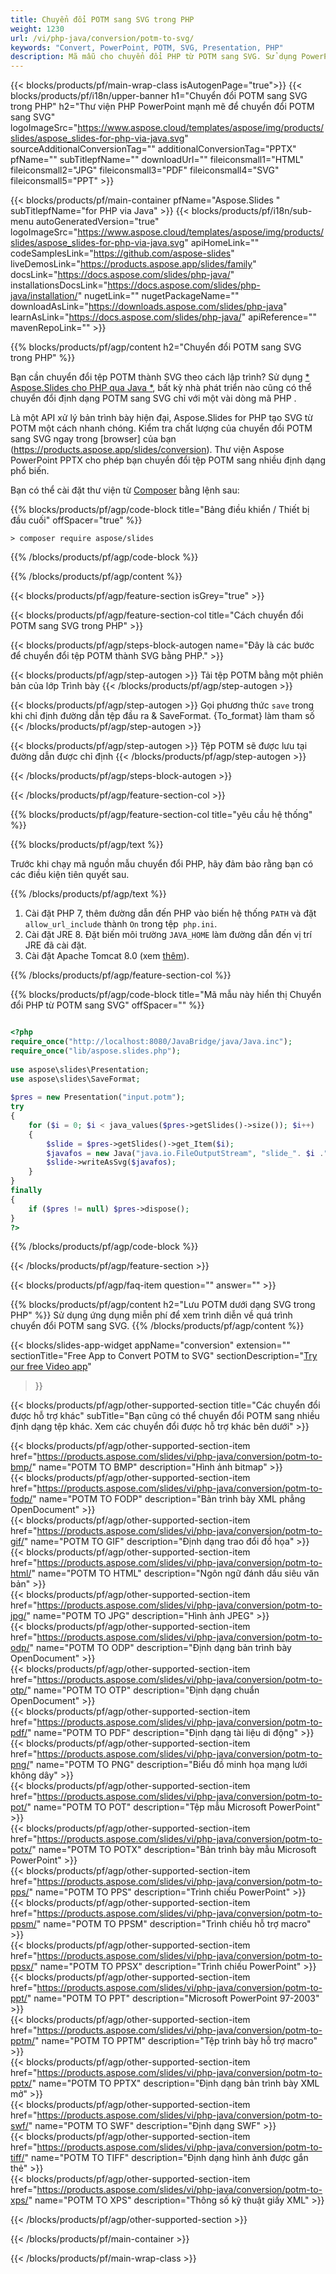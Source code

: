 ```yaml
---
title: Chuyển đổi POTM sang SVG trong PHP
weight: 1230
url: /vi/php-java/conversion/potm-to-svg/ 
keywords: "Convert, PowerPoint, POTM, SVG, Presentation, PHP"
description: Mã mẫu cho chuyển đổi PHP từ POTM sang SVG. Sử dụng PowerPoint PHP API để chuyển đổi hàng loạt tệp POTM sang tệp SVG.
---
```


{{< blocks/products/pf/main-wrap-class isAutogenPage="true">}}
{{< blocks/products/pf/i18n/upper-banner h1="Chuyển đổi POTM sang SVG trong PHP" h2="Thư viện PHP PowerPoint mạnh mẽ để chuyển đổi POTM sang SVG" logoImageSrc="https://www.aspose.cloud/templates/aspose/img/products/slides/aspose_slides-for-php-via-java.svg" sourceAdditionalConversionTag="" additionalConversionTag="PPTX" pfName="" subTitlepfName="" downloadUrl="" fileiconsmall1="HTML" fileiconsmall2="JPG" fileiconsmall3="PDF" fileiconsmall4="SVG" fileiconsmall5="PPT" >}}

{{< blocks/products/pf/main-container pfName="Aspose.Slides " subTitlepfName="for PHP via Java" >}}
{{< blocks/products/pf/i18n/sub-menu autoGeneratedVersion="true" logoImageSrc="https://www.aspose.cloud/templates/aspose/img/products/slides/aspose_slides-for-php-via-java.svg" apiHomeLink="" codeSamplesLink="https://github.com/aspose-slides" liveDemosLink="https://products.aspose.app/slides/family" docsLink="https://docs.aspose.com/slides/php-java/" installationsDocsLink="https://docs.aspose.com/slides/php-java/installation/" nugetLink="" nugetPackageName="" downloadAsLink="https://downloads.aspose.com/slides/php-java" learnAsLink="https://docs.aspose.com/slides/php-java/" apiReference="" mavenRepoLink="" >}}

{{% blocks/products/pf/agp/content h2="Chuyển đổi POTM sang SVG trong PHP" %}}

Bạn cần chuyển đổi tệp POTM thành SVG theo cách lập trình? Sử dụng [* Aspose.Slides cho PHP qua Java *](https://products.aspose.com/slides/vi/php-java/), bất kỳ nhà phát triển nào cũng có thể chuyển đổi định dạng POTM sang SVG chỉ với một vài dòng mã PHP .

Là một API xử lý bản trình bày hiện đại, Aspose.Slides for PHP tạo SVG từ POTM một cách nhanh chóng. Kiểm tra chất lượng của chuyển đổi POTM sang SVG ngay trong [browser] của bạn (https://products.aspose.app/slides/conversion). Thư viện Aspose PowerPoint PPTX cho phép bạn chuyển đổi tệp POTM sang nhiều định dạng phổ biến.

Bạn có thể cài đặt thư viện từ [Composer](https://packagist.org/packages/aspose/slides) bằng lệnh sau:

{{% blocks/products/pf/agp/code-block title="Bảng điều khiển / Thiết bị đầu cuối" offSpacer="true" %}}

```console
> composer require aspose/slides 

```

{{% /blocks/products/pf/agp/code-block %}}

{{% /blocks/products/pf/agp/content %}}

{{< blocks/products/pf/agp/feature-section isGrey="true" >}}

{{< blocks/products/pf/agp/feature-section-col title="Cách chuyển đổi POTM sang SVG trong PHP" >}}

{{< blocks/products/pf/agp/steps-block-autogen name="Đây là các bước để chuyển đổi tệp POTM thành SVG bằng PHP." >}}

{{< blocks/products/pf/agp/step-autogen >}}
Tải tệp POTM bằng một phiên bản của lớp Trình bày
{{< /blocks/products/pf/agp/step-autogen >}}

{{< blocks/products/pf/agp/step-autogen >}}
Gọi phương thức `save` trong khi chỉ định đường dẫn tệp đầu ra & SaveFormat. {To_format} làm tham số
{{< /blocks/products/pf/agp/step-autogen >}}

{{< blocks/products/pf/agp/step-autogen >}}
Tệp POTM sẽ được lưu tại đường dẫn được chỉ định
{{< /blocks/products/pf/agp/step-autogen >}}

{{< /blocks/products/pf/agp/steps-block-autogen >}}

{{< /blocks/products/pf/agp/feature-section-col >}}

{{% blocks/products/pf/agp/feature-section-col title="yêu cầu hệ thống" %}}

{{% blocks/products/pf/agp/text %}}

 Trước khi chạy mã nguồn mẫu chuyển đổi PHP, hãy đảm bảo rằng bạn có các điều kiện tiên quyết sau.

{{% /blocks/products/pf/agp/text %}}

1. Cài đặt PHP 7, thêm đường dẫn đến PHP vào biến hệ thống `PATH` và đặt` allow_url_include` thành `On` trong tệp` php.ini`.
1. Cài đặt JRE 8. Đặt biến môi trường `JAVA_HOME` làm đường dẫn đến vị trí JRE đã cài đặt.
1. Cài đặt Apache Tomcat 8.0 (xem [thêm](https://docs.aspose.com/slides/php-java/installation/)). 

{{% /blocks/products/pf/agp/feature-section-col %}}

{{% blocks/products/pf/agp/code-block title="Mã mẫu này hiển thị Chuyển đổi PHP từ POTM sang SVG" offSpacer="" %}}

```php

<?php
require_once("http://localhost:8080/JavaBridge/java/Java.inc");
require_once("lib/aspose.slides.php");
 
use aspose\slides\Presentation;
use aspose\slides\SaveFormat;
 
$pres = new Presentation("input.potm");
try
{
    for ($i = 0; $i < java_values($pres->getSlides()->size()); $i++)
    {
        $slide = $pres->getSlides()->get_Item($i);
        $javafos = new Java("java.io.FileOutputStream", "slide_". $i .".svg");
        $slide->writeAsSvg($javafos);
    }
}
finally
{
    if ($pres != null) $pres->dispose();
}
?>

```
{{% /blocks/products/pf/agp/code-block %}}

{{< /blocks/products/pf/agp/feature-section >}}

{{< blocks/products/pf/agp/faq-item question="" answer="" >}}
 
{{% blocks/products/pf/agp/content h2="Lưu POTM dưới dạng SVG trong PHP" %}}
Sử dụng ứng dụng miễn phí để xem trình diễn về quá trình chuyển đổi POTM sang SVG. 
{{% /blocks/products/pf/agp/content %}}

<!-- aboutfile Starts -->

{{< blocks/slides-app-widget 
appName="conversion"
extension=""
sectionTitle="Free App to Convert POTM to SVG" 
sectionDescription="[Try our free Video app](https://products.aspose.app/slides/video/)" 
>}}

<!-- aboutfile Ends -->

{{< blocks/products/pf/agp/other-supported-section title="Các chuyển đổi được hỗ trợ khác" subTitle="Bạn cũng có thể chuyển đổi POTM sang nhiều định dạng tệp khác. Xem các chuyển đổi được hỗ trợ khác bên dưới" >}}

{{< blocks/products/pf/agp/other-supported-section-item href="https://products.aspose.com/slides/vi/php-java/conversion/potm-to-bmp/" name="POTM TO BMP" description="Hình ảnh bitmap" >}}  
{{< blocks/products/pf/agp/other-supported-section-item href="https://products.aspose.com/slides/vi/php-java/conversion/potm-to-fodp/" name="POTM TO FODP" description="Bản trình bày XML phẳng OpenDocument" >}}  
{{< blocks/products/pf/agp/other-supported-section-item href="https://products.aspose.com/slides/vi/php-java/conversion/potm-to-gif/" name="POTM TO GIF" description="Định dạng trao đổi đồ họa" >}}  
{{< blocks/products/pf/agp/other-supported-section-item href="https://products.aspose.com/slides/vi/php-java/conversion/potm-to-html/" name="POTM TO HTML" description="Ngôn ngữ đánh dấu siêu văn bản" >}}  
{{< blocks/products/pf/agp/other-supported-section-item href="https://products.aspose.com/slides/vi/php-java/conversion/potm-to-jpg/" name="POTM TO JPG" description="Hình ảnh JPEG" >}}  
{{< blocks/products/pf/agp/other-supported-section-item href="https://products.aspose.com/slides/vi/php-java/conversion/potm-to-odp/" name="POTM TO ODP" description="Định dạng bản trình bày OpenDocument" >}}  
{{< blocks/products/pf/agp/other-supported-section-item href="https://products.aspose.com/slides/vi/php-java/conversion/potm-to-otp/" name="POTM TO OTP" description="Định dạng chuẩn OpenDocument" >}}  
{{< blocks/products/pf/agp/other-supported-section-item href="https://products.aspose.com/slides/vi/php-java/conversion/potm-to-pdf/" name="POTM TO PDF" description="Định dạng tài liệu di động" >}}  
{{< blocks/products/pf/agp/other-supported-section-item href="https://products.aspose.com/slides/vi/php-java/conversion/potm-to-png/" name="POTM TO PNG" description="Biểu đồ minh họa mạng lưới không dây" >}}  
{{< blocks/products/pf/agp/other-supported-section-item href="https://products.aspose.com/slides/vi/php-java/conversion/potm-to-pot/" name="POTM TO POT" description="Tệp mẫu Microsoft PowerPoint" >}}  
{{< blocks/products/pf/agp/other-supported-section-item href="https://products.aspose.com/slides/vi/php-java/conversion/potm-to-potx/" name="POTM TO POTX" description="Bản trình bày mẫu Microsoft PowerPoint" >}}  
{{< blocks/products/pf/agp/other-supported-section-item href="https://products.aspose.com/slides/vi/php-java/conversion/potm-to-pps/" name="POTM TO PPS" description="Trình chiếu PowerPoint" >}}  
{{< blocks/products/pf/agp/other-supported-section-item href="https://products.aspose.com/slides/vi/php-java/conversion/potm-to-ppsm/" name="POTM TO PPSM" description="Trình chiếu hỗ trợ macro" >}}  
{{< blocks/products/pf/agp/other-supported-section-item href="https://products.aspose.com/slides/vi/php-java/conversion/potm-to-ppsx/" name="POTM TO PPSX" description="Trình chiếu PowerPoint" >}}  
{{< blocks/products/pf/agp/other-supported-section-item href="https://products.aspose.com/slides/vi/php-java/conversion/potm-to-ppt/" name="POTM TO PPT" description="Microsoft PowerPoint 97-2003" >}}  
{{< blocks/products/pf/agp/other-supported-section-item href="https://products.aspose.com/slides/vi/php-java/conversion/potm-to-pptm/" name="POTM TO PPTM" description="Tệp trình bày hỗ trợ macro" >}}  
{{< blocks/products/pf/agp/other-supported-section-item href="https://products.aspose.com/slides/vi/php-java/conversion/potm-to-pptx/" name="POTM TO PPTX" description="Định dạng bản trình bày XML mở" >}}  
{{< blocks/products/pf/agp/other-supported-section-item href="https://products.aspose.com/slides/vi/php-java/conversion/potm-to-swf/" name="POTM TO SWF" description="Định dạng SWF" >}}  
{{< blocks/products/pf/agp/other-supported-section-item href="https://products.aspose.com/slides/vi/php-java/conversion/potm-to-tiff/" name="POTM TO TIFF" description="Định dạng hình ảnh được gắn thẻ" >}}  
{{< blocks/products/pf/agp/other-supported-section-item href="https://products.aspose.com/slides/vi/php-java/conversion/potm-to-xps/" name="POTM TO XPS" description="Thông số kỹ thuật giấy XML" >}}  


{{< /blocks/products/pf/agp/other-supported-section >}}

{{< /blocks/products/pf/main-container >}}
    
{{< /blocks/products/pf/main-wrap-class >}}